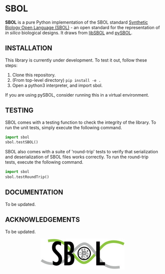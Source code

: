 # SBOL

**SBOL** is a pure Python implementation of the SBOL standard [Synthetic Biology Open Language (SBOL)](http://www.sbolstandard.org/) - 
an open standard for the representation of *in silico* biological designs. It draws from [libSBOL](https://github.com/SynBioDex/libSBOL)
and [pySBOL](https://github.com/SynBioDex/pySBOL).

## INSTALLATION

This library is currently under development. To test it out, follow these steps:
1) Clone this repository.
2) (From top-level directory) `pip install -e .`
3) Open a python3 interpreter, and import sbol.

If you are using pySBOL, consider running this in a virtual environment.

## TESTING

SBOL comes with a testing function to check the integrity of the library. To run the unit tests, simply execute the following command.
```python
import sbol
sbol.testSBOL()
```
SBOL also comes with a suite of 'round-trip' tests to verify that serialization and deserialization of SBOL files works correctly.
To run the round-trip tests, execute the following command.
```python
import sbol
sbol.testRoundTrip()
```

## DOCUMENTATION

To be updated.

## ACKNOWLEDGEMENTS

To be updated.

<p align="center">
  <img src="./logo.jpg" height="100" />
</p>
